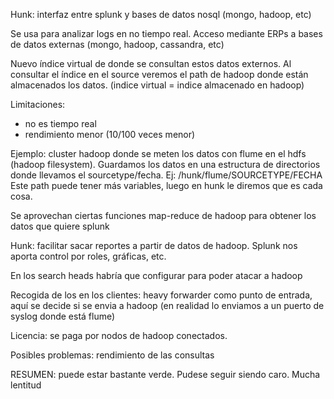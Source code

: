 Hunk: interfaz entre splunk y bases de datos nosql (mongo, hadoop, etc)

Se usa para analizar logs en no tiempo real.
Acceso mediante ERPs a bases de datos externas (mongo, hadoop, cassandra, etc)

Nuevo índice virtual de donde se consultan estos datos externos. Al consultar el índice en el source veremos el path de hadoop donde están almacenados los datos. (indice virtual = indice almacenado en hadoop)

Limitaciones:
 - no es tiempo real
 - rendimiento menor (10/100 veces menor)


Ejemplo: cluster hadoop donde se meten los datos con flume en el hdfs (hadoop filesystem).
Guardamos los datos en una estructura de directorios donde llevamos el sourcetype/fecha. Ej: /hunk/flume/SOURCETYPE/FECHA
Este path puede tener más variables, luego en hunk le diremos que es cada cosa.

Se aprovechan ciertas funciones map-reduce de hadoop para obtener los datos que quiere splunk

Hunk: facilitar sacar reportes a partir de datos de hadoop. Splunk nos aporta control por roles, gráficas, etc.

En los search heads habría que configurar para poder atacar a hadoop

Recogida de los en los clientes:
  heavy forwarder como punto de entrada, aquí se decide si se envia a hadoop (en realidad lo enviamos a un puerto de syslog donde está flume)


Licencia: se paga por nodos de hadoop conectados.

Posibles problemas: rendimiento de las consultas


RESUMEN: puede estar bastante verde. Pudese seguir siendo caro. Mucha lentitud
